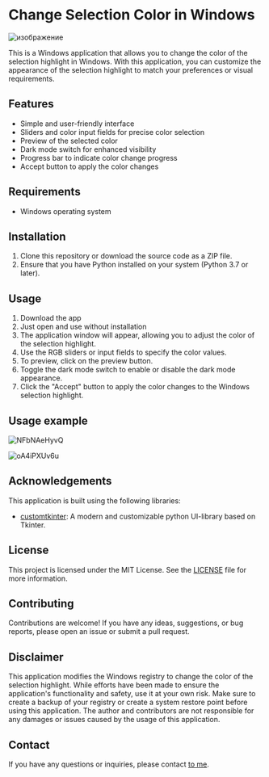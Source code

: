 # Change Selection Color in Windows

![изображение](https://github.com/Hazardooo/Change-selection-color-in-win/assets/112272389/ab44bdf2-1c31-43ec-8330-12c247e1cfbc)

This is a Windows application that allows you to change the color of the selection highlight in Windows. With this application, you can customize the appearance of the selection highlight to match your preferences or visual requirements.

## Features

- Simple and user-friendly interface
- Sliders and color input fields for precise color selection
- Preview of the selected color
- Dark mode switch for enhanced visibility
- Progress bar to indicate color change progress
- Accept button to apply the color changes

## Requirements

- Windows operating system

## Installation

1. Clone this repository or download the source code as a ZIP file.
2. Ensure that you have Python installed on your system (Python 3.7 or later).

## Usage

1. Download the app
2. Just open and use without installation
3. The application window will appear, allowing you to adjust the color of the selection highlight.
4. Use the RGB sliders or input fields to specify the color values. 
5. To preview, click on the preview button.
6. Toggle the dark mode switch to enable or disable the dark mode appearance.
7. Click the "Accept" button to apply the color changes to the Windows selection highlight.

## Usage example
![NFbNAeHyvQ](https://github.com/Hazardooo/Change-selection-color-in-win/assets/112272389/b95f5c1a-b3e7-445c-bc22-cd996e37a1e7)

![oA4iPXUv6u](https://github.com/Hazardooo/Change-selection-color-in-win/assets/112272389/4f54b304-1ba9-43c3-a4c7-553f71937c8f)


## Acknowledgements

This application is built using the following libraries:

- [customtkinter](https://github.com/TomSchimansky/CustomTkinter): A modern and customizable python UI-library based on Tkinter.

## License

This project is licensed under the MIT License. See the [LICENSE](https://github.com/Hazardooo/Change-selection-color-in-win/blob/main/LICENSE) file for more information.

## Contributing

Contributions are welcome! If you have any ideas, suggestions, or bug reports, please open an issue or submit a pull request.

## Disclaimer

This application modifies the Windows registry to change the color of the selection highlight. While efforts have been made to ensure the application's functionality and safety, use it at your own risk. Make sure to create a backup of your registry or create a system restore point before using this application. The author and contributors are not responsible for any damages or issues caused by the usage of this application.

## Contact

If you have any questions or inquiries, please contact [to me](https://github.com/Hazardooo).
